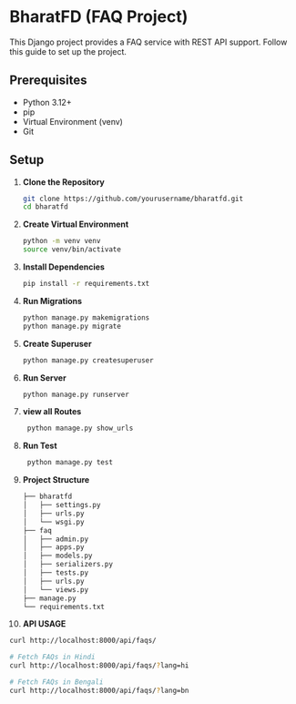 # BharatFD (FAQ Project)

This Django project provides a FAQ service with REST API support. Follow this guide to set up the project.

## Prerequisites

- Python 3.12+
- pip
- Virtual Environment (venv)
- Git

## Setup

1. **Clone the Repository**

   ```bash
   git clone https://github.com/yourusername/bharatfd.git
   cd bharatfd

   ```

2. **Create Virtual Environment**

   ```bash
   python -m venv venv
   source venv/bin/activate

   ```

3. **Install Dependencies**

   ```bash
   pip install -r requirements.txt

   ```

4. **Run Migrations**

   ```bash
   python manage.py makemigrations
   python manage.py migrate
   ```

5. **Create Superuser**

   ```bash
   python manage.py createsuperuser
   ```

6. **Run Server**

   ```bash
   python manage.py runserver


   ```

7. **view all Routes**

   ```bash
    python manage.py show_urls

   ```

8. **Run Test**

   ```bash
    python manage.py test

   ```

9. **Project Structure**

   ```bash
   ├── bharatfd
   │   ├── settings.py
   │   ├── urls.py
   │   └── wsgi.py
   ├── faq
   │   ├── admin.py
   │   ├── apps.py
   │   ├── models.py
   │   ├── serializers.py
   │   ├── tests.py
   │   ├── urls.py
   │   └── views.py
   ├── manage.py
   └── requirements.txt

   ```

10. **API USAGE**

```bash
curl http://localhost:8000/api/faqs/

# Fetch FAQs in Hindi
curl http://localhost:8000/api/faqs/?lang=hi

# Fetch FAQs in Bengali
curl http://localhost:8000/api/faqs/?lang=bn


```
